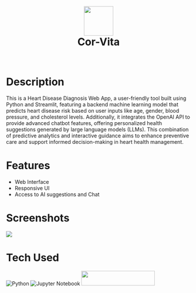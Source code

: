 <div align="center">
      <h1> <img src="https://encrypted-tbn0.gstatic.com/images?q=tbn:ANd9GcR5ygGykbnDRbqBNwJSnpfuBk4pPkfug2xILw&s" width="80px"><br/>Cor-Vita</h1>
     </div>
<p align="center"> <a href="https://www.onlyakarsh.com" target="_blank"><img alt="" src="https://img.shields.io/badge/Website-EA4C89?style=normal&logo=dribbble&logoColor=white" style="vertical-align:center" /></a> <a href="https://x.com/only_akarsh" target="_blank"><img alt="" src="https://img.shields.io/badge/Twitter-1DA1F2?style=normal&logo=twitter&logoColor=white" style="vertical-align:center" /></a> <a href="https://www.instagram.com/only_akarsh" target="_blank"><img alt="" src="https://img.shields.io/badge/Instagram-E4405F?style=normal&logo=instagram&logoColor=white" style="vertical-align:center" /></a> <a href="https://www.linkedin.com/in/akarsh3053}" target="_blank"><img alt="" src="https://img.shields.io/badge/LinkedIn-0077B5?style=normal&logo=linkedin&logoColor=white" style="vertical-align:center" /></a> </p>

# Description
This is a Heart Disease Diagnosis Web App, a user-friendly tool built using Python and Streamlit, featuring a backend machine learning model that predicts heart disease risk based on user inputs like age, gender, blood pressure, and cholesterol levels. Additionally, it integrates the OpenAI API to provide advanced chatbot features, offering personalized health suggestions generated by large language models (LLMs). This combination of predictive analytics and interactive guidance aims to enhance preventive care and support informed decision-making in heart health management.

# Features
- Web Interface
- Responsive UI 
- Access to AI suggestions and Chat

# Screenshots
 <img src="https://storage.googleapis.com/s4a-prod-share-preview/default/st_app_screenshot_image/8ad86417-ab1e-4152-a6c2-e07f4cd792ea/Raw_App_Screenshot.png">
 
# Tech Used
 ![Python](https://img.shields.io/badge/python-3670A0?style=for-the-badge&logo=python&logoColor=ffdd54) ![Jupyter Notebook](https://img.shields.io/badge/jupyter-%23FA0F00.svg?style=for-the-badge&logo=jupyter&logoColor=white) <img src="https://streamlit.io/images/brand/streamlit-logo-secondary-colormark-darktext.svg" width="200" height="40"/>

 
    
